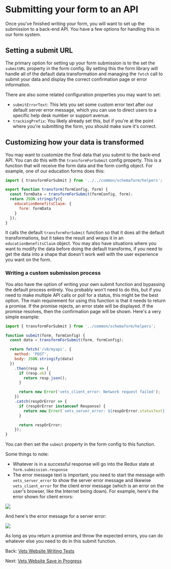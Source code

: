 # Submitting your form to an API

Once you've finished writing your form, you will want to set up the submission to a back-end API. You have a few options for handling this in our form system.

## Setting a submit URL

The primary option for setting up your form submission is to the set the `submitURL` property in the form config. By setting this the form library will handle all of the default data transformation and managing the `fetch` call to submit your data and display the correct confirmation page or error information.

There are also some related configuration properties you may want to set:

* `submitErrorText`: This lets you set some custom error text after our default server error message, which you can use to direct users to a specific help desk number or support avenue.
* `trackingPrefix`: You likely already set this, but if you're at the point where you're submitting the form, you should make sure it's correct.

## Customizing how your data is transformed

You may want to customize the final data that you submit to the back-end API. You can do this with the `transformForSubmit` config property. This is a function that will receive the form data and the form config object. For example, one of our education forms does this:

```javascript
import { transformForSubmit } from '../../common/schemaform/helpers';

export function transform(formConfig, form) {
  const formData = transformForSubmit(formConfig, form);
  return JSON.stringify({
    educationBenefitsClaim: {
      form: formData
    }
  });
}
```

It calls the default `transformForSubmit` function so that it does all the default transformations, but it takes the result and wraps it in an `educationBenefitsClaim` object. You may also have situations where you want to modify the data before doing the default transforms, if you need to get the data into a shape that doesn't work well with the user experience you want on the form.

### Writing a custom submission process

You also have the option of writing your own submit function and bypassing the default process entirely. You probably won't need to do this, but if you need to make multiple API calls or poll for a status, this might be the best option. The main requirement for using this function is that it needs to return a promise. If the promise rejects, an error state will be displayed. If the promise resolves, then the confirmation page will be shown. Here's a very simple example:

```javascript
import { transformForSubmit } from '../common/schemaform/helpers';

function submit(form, formConfig) {
  const data = transformForSubmit(form, formConfig);

  return fetch('/v0/myapi', {
    method: 'POST',
    body: JSON.stringify(data)
  })
    .then(resp => {
      if (resp.ok) {
        return resp.json();
      }

      return new Error('vets_client_error: Network request failed');
    })
    .catch(respOrError => {
      if (respOrError instanceof Response) {
        return new Error(`vets_server_error: ${respOrError.statusText}`);
      }

      return respOrError;
    });
}
```

You can then set the `submit` property in the form config to this function.

Some things to note:

* Whatever is in a successful response will go into the Redux state at `form.submission.response`
* The error message text is important; you need to start the message with `vets_server_error` to show the server error message and likewise `vets_client_error` for the client error message \(which is an error on the user's browser, like the Internet being down\). For example, here's the error shown for client errors:

![](https://github.com/billfienberg/va.gov-team/tree/5839d463da035612a60148d7f90403dd12c8107e/platform/engineering/assets/client_error.png)

And here's the error message for a server error:

![](https://github.com/billfienberg/va.gov-team/tree/5839d463da035612a60148d7f90403dd12c8107e/platform/engineering/assets/server_error.png)

As long as you return a promise and throw the expected errors, you can do whatever else you need to do in this submit function.

Back: [Vets Website Writing Tests](writing-tests.md)

Next: [Vets Website Save in Progress](save-in-progress.md)


